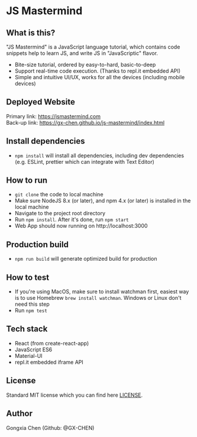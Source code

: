 # JS Mastermind

## What is this?

"JS Mastermind" is a JavaScript language tutorial, which contains code snippets help to learn JS, and write JS in "JavaScriptic" flavor.

- Bite-size tutorial, ordered by easy-to-hard, basic-to-deep
- Support real-time code execution. (Thanks to repl.it embedded API)
- Simple and intuitive UI/UX, works for all the devices (including mobile devices)

## Deployed Website

Primary link: https://jsmastermind.com \
Back-up link: https://gx-chen.github.io/js-mastermind/index.html

## Install dependencies

- `npm install` will install all dependencies, including dev dependencies (e.g. ESLint, prettier which can integrate with Text Editor)

## How to run

- `git clone` the code to local machine
- Make sure NodeJS 8.x (or later), and npm 4.x (or later) is installed in the local machine
- Navigate to the project root directory
- Run `npm install`. After it's done, run `npm start`
- Web App should now running on http://localhost:3000

## Production build

- `npm run build` will generate optimized build for production

## How to test

- If you're using MacOS, make sure to install watchman first, easiest way is to use Homebrew `brew install watchman`. Windows or Linux don't need this step
- Run `npm test`

## Tech stack

- React (from create-react-app)
- JavaScript ES6
- Material-UI
- repl.it embedded iframe API

## License

Standard MIT license which you can find here [LICENSE](./LICENSE).

## Author

Gongxia Chen (Github: @GX-CHEN)
